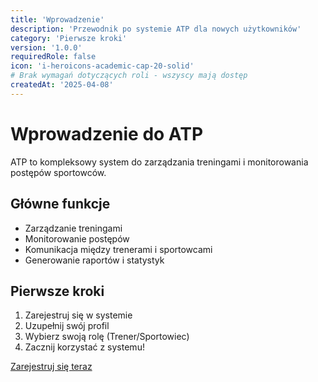 ```yaml
---
title: 'Wprowadzenie'
description: 'Przewodnik po systemie ATP dla nowych użytkowników'
category: 'Pierwsze kroki'
version: '1.0.0'
requiredRole: false
icon: 'i-heroicons-academic-cap-20-solid'
# Brak wymagań dotyczących roli - wszyscy mają dostęp
createdAt: '2025-04-08'
---
```



# Wprowadzenie do ATP

ATP to kompleksowy system do zarządzania treningami i monitorowania postępów sportowców.

## Główne funkcje

- Zarządzanie treningami
- Monitorowanie postępów
- Komunikacja między trenerami i sportowcami
- Generowanie raportów i statystyk

## Pierwsze kroki

1. Zarejestruj się w systemie
2. Uzupełnij swój profil
3. Wybierz swoją rolę (Trener/Sportowiec)
4. Zacznij korzystać z systemu!

[Zarejestruj się teraz](/auth/register)